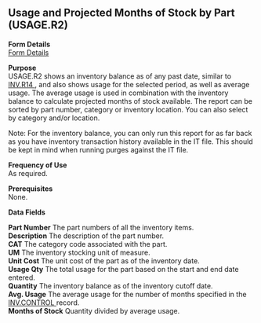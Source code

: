##  Usage and Projected Months of Stock by Part (USAGE.R2)

<PageHeader />

**Form Details**  
[ Form Details ](USAGE-R2-1/)   

**Purpose**  
USAGE.R2 shows an inventory balance as of any past date, similar to [ INV.R14 ](../../../../rover/INV-OVERVIEW/INV-REPORT/INV-R14) , and also shows usage for the selected period, as well as average usage. The average usage is used in combination with the inventory balance to calculate projected months of stock available. The report can be sorted by part number, category or inventory location. You can also select by category and/or location.   
  
Note: For the inventory balance, you can only run this report for as far back
as you have inventory transaction history available in the IT file. This
should be kept in mind when running purges against the IT file.

**Frequency of Use**  
As required.

**Prerequisites**  
None.

**Data Fields**

**Part Number** The part numbers of all the inventory items.  
**Description** The description of the part number.  
**CAT** The category code associated with the part.  
**UM** The inventory stocking unit of measure.  
**Unit Cost** The unit cost of the part as of the inventory date.  
**Usage Qty** The total usage for the part based on the start and end date
entered.  
**Quantity** The inventory balance as of the inventory cutoff date.  
**Avg. Usage** The average usage for the number of months specified in the [ INV.CONTROL ](../../../../rover/AP-OVERVIEW/AP-ENTRY/AP-E/AP-E-2/INV-CONTROL) record.   
**Months of Stock** Quantity divided by average usage.  
  
<badge text= "Version 8.10.57" vertical="middle" />

<PageFooter />